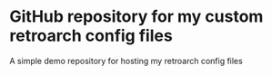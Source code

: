 # GitHub repository for my custom retroarch config files
A simple demo repository for hosting my retroarch config files
